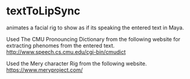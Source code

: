 # textToLipSync
animates a facial rig to show as if its speaking the entered text in Maya.

Used The CMU Pronouncing Dictionary from the following website for extracting phenomes from the entered text.
http://www.speech.cs.cmu.edu/cgi-bin/cmudict

Used the Mery character Rig from the following website.
https://www.meryproject.com/
